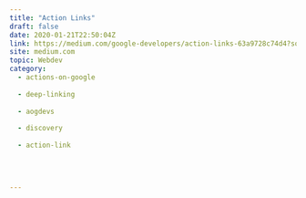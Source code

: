 ```yaml
---
title: "Action Links"
draft: false
date: 2020-01-21T22:50:04Z
link: https://medium.com/google-developers/action-links-63a9728c74d4?source=rss----2e5ce7f173a5---4&utm_medium=RSS&utm_source=hune
site: medium.com
topic: Webdev
category:
  - actions-on-google
  
  - deep-linking
  
  - aogdevs
  
  - discovery
  
  - action-link
  
   
  

---
```

